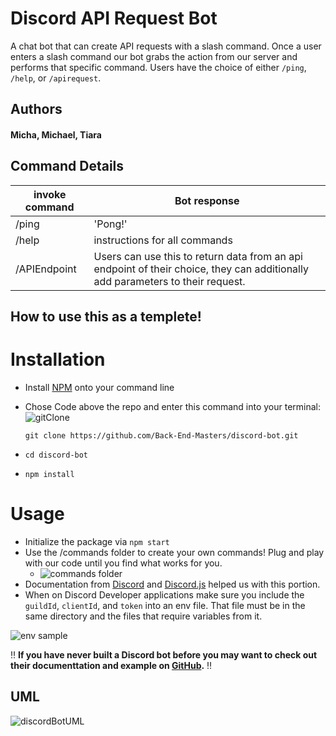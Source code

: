 # Discord API Request Bot 

A chat bot that can create API requests with a slash command. Once a user enters a slash command our bot grabs the action from our server and performs that specific command. Users have the choice of either `/ping`, `/help`, or `/apirequest`.

## Authors

#### Micha, Michael, Tiara

## Command Details

| invoke command | Bot response                                                                                                                  |
|----------------|--------------------------------------------------------------------------------------------------------------------------------|
| /ping          | 'Pong!'                                                                                                                        |
| /help          | instructions for all commands                                                                                                  |
| /APIEndpoint   | Users can use this to return data from an api endpoint of their choice, they can additionally add parameters to their request. |

## How to use this as a templete!

# Installation

- Install [NPM](https://www.npmjs.com/) onto your command line
- Chose Code above the repo and enter this command into your terminal:
 ![gitClone](https://user-images.githubusercontent.com/90294860/164510188-de75ecd1-2f26-4058-a164-351b296079b3.png)

    `git clone https://github.com/Back-End-Masters/discord-bot.git`
- `cd discord-bot`
- `npm install`

# Usage 

- Initialize the package via `npm start`
- Use the /commands folder to create your own commands! Plug and play with our code until you find what works for you.
  - ![commands folder](https://user-images.githubusercontent.com/90294860/164510223-aabf8f49-ab72-4ef7-899c-a2c764c56712.png)
- Documentation from [Discord](https://discord.com/developers/docs/intro) and [Discord.js](https://discordjs.guide/additional-info/changes-in-v13.html#before-you-start) helped us with this portion.
- When on Discord Developer applications make sure you include the `guildId`, `clientId`, and `token` into an env file. That file must be in the same directory and the files that require variables from it.

![env sample](https://user-images.githubusercontent.com/90294860/164510718-2ebeff5e-e71a-4116-aada-06ff4480cc48.png)

‼️ **If you have never built a Discord bot before you may want to check out their documenttation and example on [GitHub](https://github.com/discord/discord-example-app).** ‼️


## UML
![discordBotUML](https://user-images.githubusercontent.com/90294860/164507381-9e81fc4e-9e9b-4146-ad2f-f0083d03cd19.png)

